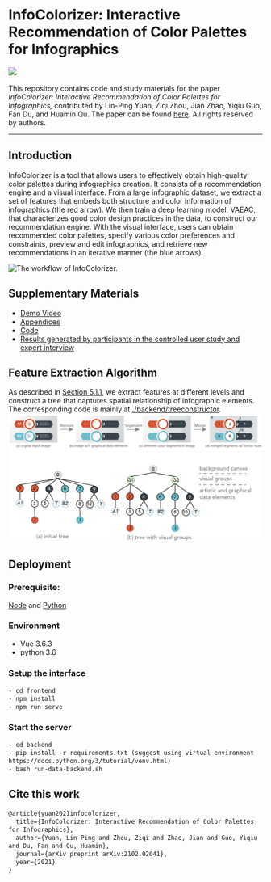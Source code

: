 # InfoColorizer: Interactive Recommendation of Color Palettes for Infographics

![](assets/teaser.png)

This repository contains code and study materials for the paper _InfoColorizer: Interactive Recommendation of Color Palettes for Infographics,_ contributed by Lin-Ping Yuan, Ziqi Zhou, Jian Zhao, Yiqiu Guo, Fan Du, and Huamin Qu. The paper can be found [here](https://arxiv.org/pdf/2102.02041.pdf). All rights reserved by authors.

----
## Introduction
InfoColorizer is a tool that allows users to effectively obtain high-quality color palettes during infographics creation. 
It consists of a recommendation engine and a visual interface.
From a large infographic dataset, we extract a set of features that embeds both structure and color information of infographics (the red arrow). 
We then train a deep learning model, VAEAC, that characterizes good color design practices in the data, to construct our recommendation engine. 
With the visual interface, users can obtain recommended color palettes, specify various color preferences and constraints, preview and edit infographics, 
and retrieve new recommendations in an iterative manner (the blue arrows). 

![The workflow of InfoColorizer.](assets/system_architect.png)

## Supplementary Materials 
- [Demo Video](https://youtu.be/FZvLt0AAIAI)
- [Appendices](assets/infocolorizer_appendix.pdf)
- [Code](https://github.com/yuanlinping/InfoColorizer)
- [Results generated by participants in the controlled user study and expert interview](https://bit.ly/38zinpV)

## Feature Extraction Algorithm
As described in [Section 5.1.1](https://arxiv.org/pdf/2102.02041.pdf), we extract features at different levels and construct a tree that captures spatial relationship of infographic elements. The corresponding code is mainly at [./backend/treeconstructor](backend/treeconstructor).
![](assets/feature_extraction.png)

## Deployment
### Prerequisite:
[Node](https://nodejs.org/) and [Python](https://www.python.org/)
### Environment
- Vue 3.6.3
- python 3.6
### Setup the interface 

```
- cd frontend
- npm install
- npm run serve
```

### Start the server 
```
- cd backend
- pip install -r requirements.txt (suggest using virtual environment https://docs.python.org/3/tutorial/venv.html)
- bash run-data-backend.sh
```
## Cite this work
```
@article{yuan2021infocolorizer,
  title={InfoColorizer: Interactive Recommendation of Color Palettes for Infographics},
  author={Yuan, Lin-Ping and Zhou, Ziqi and Zhao, Jian and Guo, Yiqiu and Du, Fan and Qu, Huamin},
  journal={arXiv preprint arXiv:2102.02041},
  year={2021}
}
```
